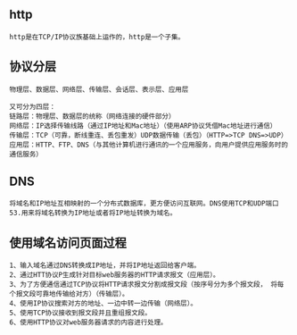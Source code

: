 ## http
    http是在TCP/IP协议族基础上运作的，http是一个子集。 

## 协议分层
    物理层、数据层、网络层、传输层、会话层、表示层、应用层

    又可分为四层：
    链路层：物理层、数据层的统称（网络连接的硬件部分）
    网络层：IP选择传输线路（通过IP地址和Mac地址）（使用ARP协议凭借Mac地址进行通信）
    传输层：TCP（可靠，断线重连、丢包重发）UDP数据传输（丢包）（HTTP=>TCP DNS=>UDP）
    应用层：HTTP、FTP、DNS（与其他计算机进行通讯的一个应用服务，向用户提供应用服务时的通信服务）

## DNS
    将域名和IP地址互相映射的一个分布式数据库，更方便访问互联网。DNS使用TCP和UDP端口53.用来将域名转换为IP地址或者将IP地址转换为域名。

## 使用域名访问页面过程
    1、输入域名通过DNS转换成IP地址，并将IP地址返回给客户端。
    2、通过HTT协议P生成针对目标web服务器的HTTP请求报文（应用层）。
    3、为了方便通信通过TCP协议将HTTP请求报文分割成报文段（按序号分为多个报文段， 将每个报文段可靠地传输给对方）（传输层）。
    4、使用IP协议搜索对方的地址、一边中转一边传输（网络层）。
    5、使用TCP协议接收到报文段并且重组报文段。
    6、使用HTTP协议对web服务器请求的内容进行处理。
